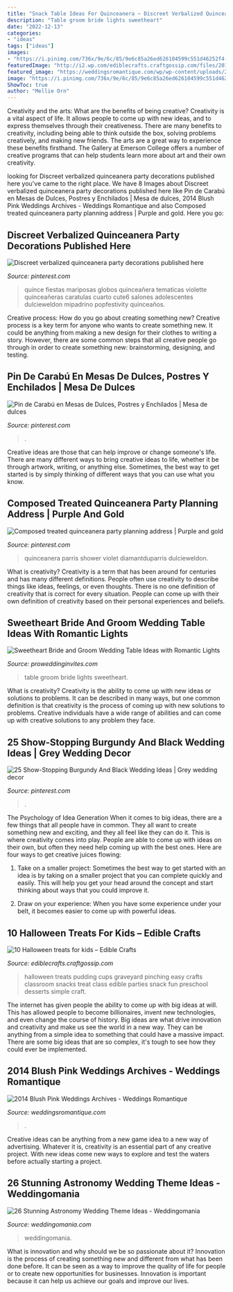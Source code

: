 ```yaml
---
title: "Snack Table Ideas For Quinceanera ~ Discreet Verbalized Quinceanera Party Decorations Published Here"
description: "Table groom bride lights sweetheart"
date: "2022-12-13"
categories:
- "ideas"
tags: ["ideas"]
images:
- "https://i.pinimg.com/736x/9e/6c/85/9e6c85a26ed626104599c551d46252f4--candybar-snaks.jpg"
featuredImage: "http://i2.wp.com/ediblecrafts.craftgossip.com/files/2014/08/graveyard-pudding-cups.jpg?resize=600%2C800"
featured_image: "https://weddingsromantique.com/wp/wp-content/uploads/2013/11/Blush-Pink-Cake-Table-decorations..jpg"
image: "https://i.pinimg.com/736x/9e/6c/85/9e6c85a26ed626104599c551d46252f4--candybar-snaks.jpg"
ShowToc: true
author: "Mellie Orn"
---
```



Creativity and the arts: What are the benefits of being creative?
Creativity is a vital aspect of life. It allows people to come up with new ideas, and to express themselves through their creativeness. There are many benefits to creativity, including being able to think outside the box, solving problems creatively, and making new friends. The arts are a great way to experience these benefits firsthand. The Gallery at Emerson College offers a number of creative programs that can help students learn more about art and their own creativity.

	

		
looking for Discreet verbalized quinceanera party decorations published here you've came to the right place. We have 8 Images about Discreet verbalized quinceanera party decorations published here like Pin de Carabú en Mesas de Dulces, Postres y Enchilados | Mesa de dulces, 2014 Blush Pink Weddings Archives - Weddings Romantique and also Composed treated quinceanera party planning address | Purple and gold. Here you go:
		
    
## Discreet Verbalized Quinceanera Party Decorations Published Here

<img loading=lazy src="https://i.pinimg.com/736x/69/f8/4d/69f84d4e4e54ece73135054351894da5.jpg" onerror="this.onerror=null;this.src='https://tse3.mm.bing.net/th?id=OIP.gzJCDFoPBjgAum_ChQnQ0AHaLH&amp;pid=15.1';" alt="Discreet verbalized quinceanera party decorations published here">

_Source: pinterest.com_

>quince fiestas mariposas globos quinceañera tematicas violette quinceañeras caratulas cuarto cute6 salones adolescentes dulcieweldon mipadrino popfestivity quinceaños. 

	

Creative process: How do you go about creating something new?
Creative process is a key term for anyone who wants to create something new. It could be anything from making a new design for their clothes to writing a story. However, there are some common steps that all creative people go through in order to create something new: brainstorming, designing, and testing.

    
## Pin De Carabú En Mesas De Dulces, Postres Y Enchilados | Mesa De Dulces

<img loading=lazy src="https://i.pinimg.com/736x/9e/6c/85/9e6c85a26ed626104599c551d46252f4--candybar-snaks.jpg" onerror="this.onerror=null;this.src='https://tse3.mm.bing.net/th?id=OIP.DQsJr13wdjTV_IeUrh4X7wHaJ3&amp;pid=15.1';" alt="Pin de Carabú en Mesas de Dulces, Postres y Enchilados | Mesa de dulces">

_Source: pinterest.com_

>. 

	

Creative ideas are those that can help improve or change someone's life. There are many different ways to bring creative ideas to life, whether it be through artwork, writing, or anything else. Sometimes, the best way to get started is by simply thinking of different ways that you can use what you know.

    
## Composed Treated Quinceanera Party Planning Address | Purple And Gold

<img loading=lazy src="https://i.pinimg.com/736x/ff/59/13/ff5913dbee0fa2abc6e690e8b20397a7.jpg" onerror="this.onerror=null;this.src='https://tse3.mm.bing.net/th?id=OIP.XPgB60OBCorBezomWodbfAHaJ3&amp;pid=15.1';" alt="Composed treated quinceanera party planning address | Purple and gold">

_Source: pinterest.com_

>quinceanera parris shower violet diamantduparris dulcieweldon. 

	

What is creativity?
Creativity is a term that has been around for centuries and has many different definitions. People often use creativity to describe things like ideas, feelings, or even thoughts. There is no one definition of creativity that is correct for every situation. People can come up with their own definition of creativity based on their personal experiences and beliefs.

    
## Sweetheart Bride And Groom Wedding Table Ideas With Romantic Lights

<img loading=lazy src="https://www.proweddinginvites.com/blog/wp-content/uploads/2019/12/1-126.jpg" onerror="this.onerror=null;this.src='https://tse1.mm.bing.net/th?id=OIP.TtZ9oua_wtOjRflDiy-PwgHaMW&amp;pid=15.1';" alt="Sweetheart Bride and Groom Wedding Table Ideas with Romantic Lights">

_Source: proweddinginvites.com_

>table groom bride lights sweetheart. 

	

What is creativity?
Creativity is the ability to come up with new ideas or solutions to problems. It can be described in many ways, but one common definition is that creativity is the process of coming up with new solutions to problems. Creative individuals have a wide range of abilities and can come up with creative solutions to any problem they face.

    
## 25 Show-Stopping Burgundy And Black Wedding Ideas | Grey Wedding Decor

<img loading=lazy src="https://i.pinimg.com/736x/6a/64/bf/6a64bf7adf27a0aabdbc1835b86d4bb4.jpg" onerror="this.onerror=null;this.src='https://tse3.mm.bing.net/th?id=OIP.6pY4MNE_4i6v52USK8AFigHaNJ&amp;pid=15.1';" alt="25 Show-Stopping Burgundy And Black Wedding Ideas | Grey wedding decor">

_Source: pinterest.com_

>. 

	

The Psychology of Idea Generation
When it comes to big ideas, there are a few things that all people have in common. They all want to create something new and exciting, and they all feel like they can do it. This is where creativity comes into play. People are able to come up with ideas on their own, but often they need help coming up with the best ones. Here are four ways to get creative juices flowing:
1. Take on a smaller project: Sometimes the best way to get started with an idea is by taking on a smaller project that you can complete quickly and easily. This will help you get your head around the concept and start thinking about ways that you could improve it.

2. Draw on your experience: When you have some experience under your belt, it becomes easier to come up with powerful ideas.

    
## 10 Halloween Treats For Kids – Edible Crafts

<img loading=lazy src="http://i2.wp.com/ediblecrafts.craftgossip.com/files/2014/08/graveyard-pudding-cups.jpg?resize=600%2C800" onerror="this.onerror=null;this.src='https://tse3.mm.bing.net/th?id=OIP.7H6ytw3QAB_PlfFZTdS7kAHaJ4&amp;pid=15.1';" alt="10 Halloween treats for kids – Edible Crafts">

_Source: ediblecrafts.craftgossip.com_

>halloween treats pudding cups graveyard pinching easy crafts classroom snacks treat class edible parties snack fun preschool desserts simple craft. 

	

The internet has given people the ability to come up with big ideas at will. This has allowed people to become billionaires, invent new technologies, and even change the course of history. Big ideas are what drive innovation and creativity and make us see the world in a new way. They can be anything from a simple idea to something that could have a massive impact. There are some big ideas that are so complex, it's tough to see how they could ever be implemented.

    
## 2014 Blush Pink Weddings Archives - Weddings Romantique

<img loading=lazy src="https://weddingsromantique.com/wp/wp-content/uploads/2013/11/Blush-Pink-Cake-Table-decorations..jpg" onerror="this.onerror=null;this.src='https://tse4.mm.bing.net/th?id=OIP.VnlaoJgLMLcnSG2GHXk3lwHaKS&amp;pid=15.1';" alt="2014 Blush Pink Weddings Archives - Weddings Romantique">

_Source: weddingsromantique.com_

>. 

	

Creative ideas can be anything from a new game idea to a new way of advertising. Whatever it is, creativity is an essential part of any creative project. With new ideas come new ways to explore and test the waters before actually starting a project.

    
## 26 Stunning Astronomy Wedding Theme Ideas - Weddingomania

<img loading=lazy src="https://i.weddingomania.com/2016/03/26-Stunning-Astronomy-Wedding-Theme-Ideas-20.jpg" onerror="this.onerror=null;this.src='https://tse4.mm.bing.net/th?id=OIP.mWYaAoUP9uCfLFNX35iviQAAAA&amp;pid=15.1';" alt="26 Stunning Astronomy Wedding Theme Ideas - Weddingomania">

_Source: weddingomania.com_

>weddingomania. 

	

What is innovation and why should we be so passionate about it?
Innovation is the process of creating something new and different from what has been done before. It can be seen as a way to improve the quality of life for people or to create new opportunities for businesses. Innovation is important because it can help us achieve our goals and improve our lives.

